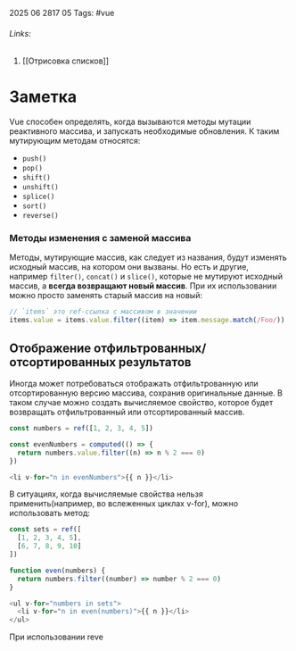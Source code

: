 2025 06 2817 05
Tags: #vue 
###### Links: 
1) [[Отрисовка списков]] 
# Заметка
Vue способен определять, когда вызываются методы мутации реактивного массива, и запускать необходимые обновления. К таким мутирующим методам относятся:

- `push()`
- `pop()`
- `shift()`
- `unshift()`
- `splice()`
- `sort()`
- `reverse()`

### Методы изменения с заменой массива
Методы, мутирующие массив, как следует из названия, будут изменять исходный массив, на котором они вызваны. Но есть и другие, например `filter()`, `concat()` и `slice()`, которые не мутируют исходный массив, а **всегда возвращают новый массив**. При их использовании можно просто заменять старый массив на новый:
```js
// `items` это ref-ссылка с массивом в значении
items.value = items.value.filter((item) => item.message.match(/Foo/))
```
## Отображение отфильтрованных/отсортированных результатов
Иногда может потребоваться отображать отфильтрованную или отсортированную версию массива, сохранив оригинальные данные. В таком случае можно создать вычисляемое свойство, которое будет возвращать отфильтрованный или отсортированный массив.
```js
const numbers = ref([1, 2, 3, 4, 5])

const evenNumbers = computed(() => {
  return numbers.value.filter((n) => n % 2 === 0)
})
```

```js
<li v-for="n in evenNumbers">{{ n }}</li>
```
В ситуациях, когда вычисляемые свойства нельзя применить(например, во вслеженных циклах v-for), можно использовать метод:
```js
const sets = ref([
  [1, 2, 3, 4, 5],
  [6, 7, 8, 9, 10]
])

function even(numbers) {
  return numbers.filter((number) => number % 2 === 0)
}

<ul v-for="numbers in sets">
  <li v-for="n in even(numbers)">{{ n }}</li>
</ul>
```

При использовании reve